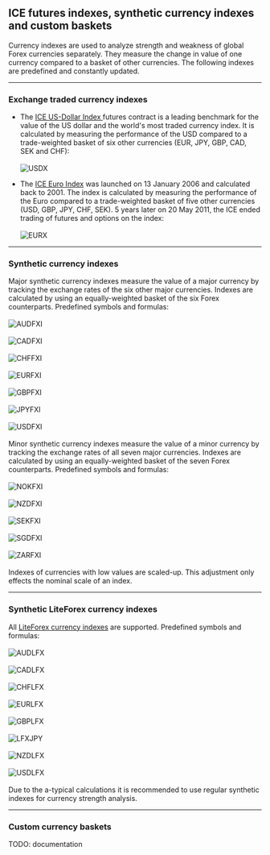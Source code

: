
## ICE futures indexes, synthetic currency indexes and custom baskets

Currency indexes are used to analyze strength and weakness of global Forex currencies separately. They measure the change in
value of one currency compared to a basket of other currencies. The following indexes are predefined and constantly updated.<br>

---

### Exchange traded currency indexes
- The <a href="https://www.theice.com/publicdocs/futures_us/USDX_Futures_Contract.pdf" target="_blank">ICE US-Dollar Index
</a> futures contract is a leading benchmark for the value of the US dollar and the world's most traded currency index. It is
calculated by measuring the performance of the USD compared to a trade-weighted basket of six other currencies (EUR, JPY, GBP,
CAD, SEK and CHF):<br><br>
![USDX](https://user-images.githubusercontent.com/12749283/52092983-46031100-25c2-11e9-8b08-9c413e55fcee.png)<br>

- The <a href="http://web.archive.org/web/20111213011531if_/https://www.theice.com/publicdocs/rulebooks/futures_us/24_ICE_Futures_EURO_Index.pdf" target="_blank">
ICE Euro Index</a> was launched on 13 January 2006 and calculated back to 2001. The index is calculated by measuring the
performance of the Euro compared to a trade-weighted basket of five other currencies (USD, GBP, JPY, CHF, SEK). 5 years later
on 20 May 2011, the ICE ended trading of futures and options on the index:<br><br>
![EURX](https://user-images.githubusercontent.com/12749283/52140336-2f5cc880-265b-11e9-9d1e-3bd8bbff9247.png)<br>

---

### Synthetic currency indexes
Major synthetic currency indexes measure the value of a major currency by tracking the exchange rates of the six other major
currencies. Indexes are calculated by using an equally-weighted basket of the six Forex counterparts. Predefined symbols and
formulas:<br>
<br>
![AUDFXI](https://user-images.githubusercontent.com/12749283/52094502-1b1bbb80-25c8-11e9-93fe-83d04ae26464.png)<br>
<br>
![CADFXI](https://user-images.githubusercontent.com/12749283/52094509-2242c980-25c8-11e9-812d-95f3fe976ad2.png)<br>
<br>
![CHFFXI](https://user-images.githubusercontent.com/12749283/52094526-28d14100-25c8-11e9-8724-e9a5599222f3.png)<br>
<br>
![EURFXI](https://user-images.githubusercontent.com/12749283/52094536-2ec72200-25c8-11e9-9c50-373dfc2b6847.png)<br>
<br>
![GBPFXI](https://user-images.githubusercontent.com/12749283/52094541-34246c80-25c8-11e9-94ee-b02f440411f0.png)<br>
<br>
![JPYFXI](https://user-images.githubusercontent.com/12749283/52094546-38e92080-25c8-11e9-9e86-418ad018ed9c.png)<br>
<br>
![USDFXI](https://user-images.githubusercontent.com/12749283/52094551-3dadd480-25c8-11e9-90ca-1a33c96b37f2.png)<br>
<br>
Minor synthetic currency indexes measure the value of a minor currency by tracking the exchange rates of all seven major
currencies. Indexes are calculated by using an equally-weighted basket of the seven Forex counterparts. Predefined symbols
and formulas:<br>
<br>
![NOKFXI](https://user-images.githubusercontent.com/12749283/52094995-07715480-25ca-11e9-86c5-a3edfabe6260.png)<br>
<br>
![NZDFXI](https://user-images.githubusercontent.com/12749283/52095000-0d673580-25ca-11e9-9226-a85dd1d1cedb.png)<br>
<br>
![SEKFXI](https://user-images.githubusercontent.com/12749283/52095006-10fabc80-25ca-11e9-8e65-d726f1f93c38.png)<br>
<br>
![SGDFXI](https://user-images.githubusercontent.com/12749283/52095013-135d1680-25ca-11e9-8cb3-e13b2a0a803a.png)<br>
<br>
![ZARFXI](https://user-images.githubusercontent.com/12749283/52095021-1b1cbb00-25ca-11e9-96fb-dec00ab1f084.png)<br>
<br>
Indexes of currencies with low values are scaled-up. This adjustment only effects the nominal scale of an index.<br>

---

### Synthetic LiteForex currency indexes
All <a href="http://web.archive.org/web/20140421225104/http://www.liteforex.com/trading/trading-instruments/indices/" target="_blank">
LiteForex currency indexes</a> are supported. Predefined symbols and formulas:<br>
<br>
![AUDLFX](https://user-images.githubusercontent.com/12749283/51873340-74d07b80-2365-11e9-9764-30ce54a9539d.png)<br>
<br>
![CADLFX](https://user-images.githubusercontent.com/12749283/51873467-f0cac380-2365-11e9-9f21-8b7f3db45c7a.png)<br>
<br>
![CHFLFX](https://user-images.githubusercontent.com/12749283/51873566-5e76ef80-2366-11e9-9f35-5a5b7a12ff5d.png)<br>
<br>
![EURLFX](https://user-images.githubusercontent.com/12749283/51873628-9b42e680-2366-11e9-8af4-1dcd5677ee7f.png)<br>
<br>
![GBPLFX](https://user-images.githubusercontent.com/12749283/51873891-8e72c280-2367-11e9-9aa3-b4c9e81649c1.png)<br>
<br>
![LFXJPY](https://user-images.githubusercontent.com/12749283/51873987-d72a7b80-2367-11e9-99af-81e33ef0e1b1.png)<br>
<br>
![NZDLFX](https://user-images.githubusercontent.com/12749283/51874141-66379380-2368-11e9-8d42-b6ed8142df9b.png)<br>
<br>
![USDLFX](https://user-images.githubusercontent.com/12749283/51872916-c415ac80-2363-11e9-92b5-96e119b415d2.png)<br>
<br>
Due to the a-typical calculations it is recommended to use regular synthetic indexes for currency strength analysis.<br>

---

### Custom currency baskets
TODO: documentation<br>
<br>
